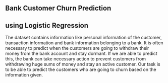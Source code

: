 ## Bank Customer Churn Prediction 
## using Logistic Regression

The dataset contains information like personal information of the customer, transaction information and bank information belonging to a bank.
It is often necessary to predict when the customers are going to withdraw their money from the bank account and stay dormant. 
If we are able to predict this, the bank can take necessary action to prevent customers from withdrawing huge sums of money and stay an active customer.
Our task is to be able to predict the customers who are going to churn based on the information given.

